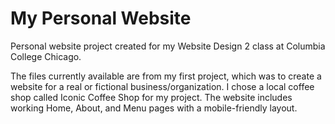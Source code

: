 # My Personal Website
Personal website project created for my Website Design 2 class at Columbia College Chicago.

The files currently available are from my first project, which was to create a website for a real or fictional business/organization. I chose a local coffee shop called Iconic Coffee Shop for my project. The website includes working Home, About, and Menu pages with a mobile-friendly layout.
